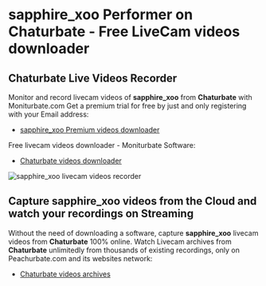 # sapphire_xoo Performer on Chaturbate - Free LiveCam videos downloader

## Chaturbate Live Videos Recorder

Monitor and record livecam videos of **sapphire_xoo** from **Chaturbate** with Moniturbate.com
Get a premium trial for free by just and only registering with your Email address:
* [sapphire_xoo Premium videos downloader](https://moniturbate.com/request-demo-licence-key.html)

Free livecam videos downloader - Moniturbate Software:
* [Chaturbate videos downloader](https://moniturbate.com/moniturbate-download-software.html)

![sapphire_xoo livecam videos recorder](https://peachurnet.com/templates/moniturbate-software.png)


## Capture sapphire_xoo videos from the Cloud and watch your recordings on Streaming

Without the need of downloading a software, capture **sapphire_xoo** livecam videos from **Chaturbate** 100% online.
Watch Livecam archives from **Chaturbate** unlimitedly from thousands of existing recordings, only on Peachurbate.com and its websites network:
* [Chaturbate videos archives](https://peachurnet.com/)